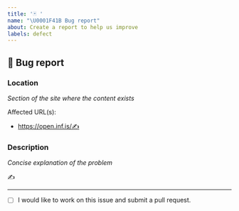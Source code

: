 ```yaml
---
title: '🃏 '
name: "\U0001F41B Bug report"
about: Create a report to help us improve
labels: defect
---
```


## 🐛 Bug report

<!--

Thank you for wanting to make open.inf.is a better place!

This template is for issues with the OpenINF website.

---

For the issue title, please enter a one-line
summary after “🃏 ” (preferably 50 characters
or less and no more than 72).

Replace the joker emoji with one of the emoji
below to categorize the problem.

🏷️ meta
🐋 dev container
🧩 extension ∥ plugin
🏗️ infrastructure ∥ tooling ∥ builds ∥ CI/CD
⚕️ community health files (CODE_OF_CONDUCT,
      CONTRIBUTING, SUPPORT, VISION, etc.)

The “✍️” are placeholders signifying requests for
input. Replace them with your responses.

If you are unsure of something, do your best.

-->

### Location

_Section of the site where the content exists_

Affected URL(s):

- https://open.inf.is/✍️

### Description

_Concise explanation of the problem_

<!-- If applicable, include any screenshots that
may help solve the problem. -->

✍️

---

<!-- Use “[x]” to check the box below if you are
interested in contributing. -->

- [ ] I would like to work on this issue and submit a pull request.
